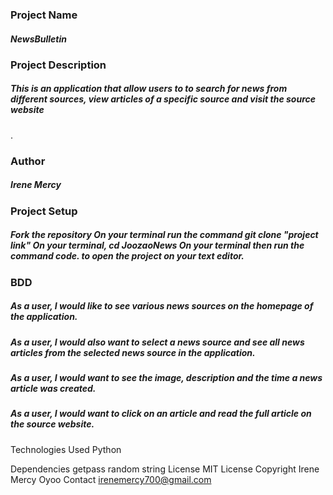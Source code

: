 ### Project Name
##### NewsBulletin

### Project Description
##### This is an application that allow users to to search for news from different sources, view articles of a specific source and visit the source website
.
### Author
##### Irene Mercy

### Project Setup
##### Fork the repository On your terminal run the command git clone "project link" On your terminal, cd JoozaoNews On your terminal then run the command code. to open the project on your text editor.

### BDD
##### As a user, I would like to see various news sources on the homepage of the application.
##### As a user, I would also want to select a news source and see all news articles from the selected news source in the application.
##### As a user, I would want to see the image, description and the time a news article was created.
##### As a user, I would want to click on an article and read the full article on the source website.

Technologies Used
Python

Dependencies
getpass
random
string
License
MIT License
Copyright
Irene Mercy Oyoo
Contact
irenemercy700@gmail.com
